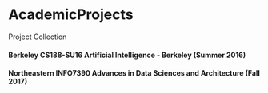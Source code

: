 # AcademicProjects
Project Collection
#### Berkeley CS188-SU16 Artificial Intelligence - Berkeley (Summer 2016)
#### Northeastern INFO7390 Advances in Data Sciences and Architecture (Fall 2017)
